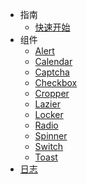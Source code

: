 - 指南
  - [快速开始](/getting-started)
- 组件
  - [Alert](/alert)
  - [Calendar](/calendar)
  - [Captcha](/captcha)
  - [Checkbox](/checkbox)
  - [Cropper](/cropper)
  - [Lazier](/lazier)
  - [Locker](/locker)
  - [Radio](/radio)
  - [Spinner](/spinner)
  - [Switch](/wwitch)
  - [Toast](/toast)
- [日志](/CHANGELOG)
